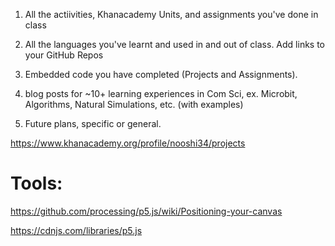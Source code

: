 1. All the actiivities, Khanacademy Units, and assignments you've done in class

2. All the languages you've learnt and used in and out of class. Add links to your GitHub Repos

3. Embedded code you have completed (Projects and Assignments). 

4. blog posts for ~10+ learning experiences in Com Sci, ex. Microbit, Algorithms, Natural Simulations, etc. (with examples)

5. Future plans, specific or general.




https://www.khanacademy.org/profile/nooshi34/projects

# Tools:

https://github.com/processing/p5.js/wiki/Positioning-your-canvas

https://cdnjs.com/libraries/p5.js
